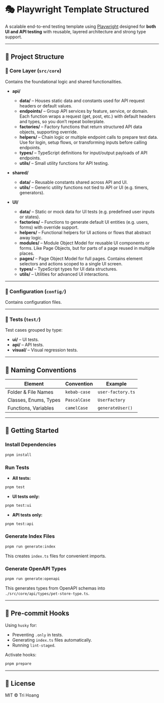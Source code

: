# 🎭 Playwright Template Structured

A scalable end-to-end testing template using [Playwright](https://playwright.dev/) designed for **both UI and API testing** with reusable, layered architecture and strong type support.

---

## 📁 Project Structure

### 📌 Core Layer (`src/core`)

Contains the foundational logic and shared functionalities.

- **api/**

  - **data/** – Houses static data and constants used for API request headers or default values.
  - **endpoints/** – Group API services by feature, service, or domain. Each function wraps a request (get, post, etc.) with default headers and types, so you don’t repeat boilerplate.
  - **factories/** – Factory functions that return structured API data objects, supporting override.
  - **helpers/** – Chain logic or multiple endpoint calls to prepare test data. Use for login, setup flows, or transforming inputs before calling endpoints.
  - **types/** – TypeScript definitions for input/output payloads of API endpoints.
  - **utils/** – Small utility functions for API testing.

- **shared/**

  - **data/** – Reusable constants shared across API and UI.
  - **utils/** – Generic utility functions not tied to API or UI (e.g. timers, generators).

- **UI/**

  - **data/** – Static or mock data for UI tests (e.g. predefined user inputs or states).
  - **factories/** – Functions to generate default UI entities (e.g. users, forms) with override support.
  - **helpers/** – Functional helpers for UI actions or flows that abstract away logic.
  - **modules/** – Module Object Model for reusable UI components or forms. Like Page Objects, but for parts of a page reused in multiple places.
  - **pages/** – Page Object Model for full pages. Contains element selectors and actions scoped to a single UI screen.
  - **types/** – TypeScript types for UI data structures.
  - **utils/** – Utilities for advanced UI interactions.

---

### 📌 Configuration (`config/`)

Contains configuration files.

---

### 📌 Tests (`test/`)

Test cases grouped by type:

- **ui/** – UI tests.
- **api/** – API tests.
- **visual/** – Visual regression tests.

---

## 🧾 Naming Conventions

| Element               | Convention   | Example           |
| --------------------- | ------------ | ----------------- |
| Folder & File Names   | `kebab-case` | `user-factory.ts` |
| Classes, Enums, Types | `PascalCase` | `UserFactory`     |
| Functions, Variables  | `camelCase`  | `generateUser()`  |

---

## 🚀 Getting Started

### Install Dependencies

```bash
pnpm install
```

### Run Tests

- **All tests:**

```bash
pnpm test
```

- **UI tests only:**

```bash
pnpm test:ui
```

- **API tests only:**

```bash
pnpm test:api
```

### Generate Index Files

```bash
pnpm run generate:index
```

This creates `index.ts` files for convenient imports.

### Generate OpenAPI Types

```bash
pnpm run generate:openapi
```

This generates types from OpenAPI schemas into `./src/core/api/types/pet-store-type.ts`.

---

## 🧪 Pre-commit Hooks

Using `husky` for:

- Preventing `.only` in tests.
- Generating `index.ts` files automatically.
- Running `lint-staged`.

Activate hooks:

```bash
pnpm prepare
```

---

## 📄 License

MIT © Tri Hoang
